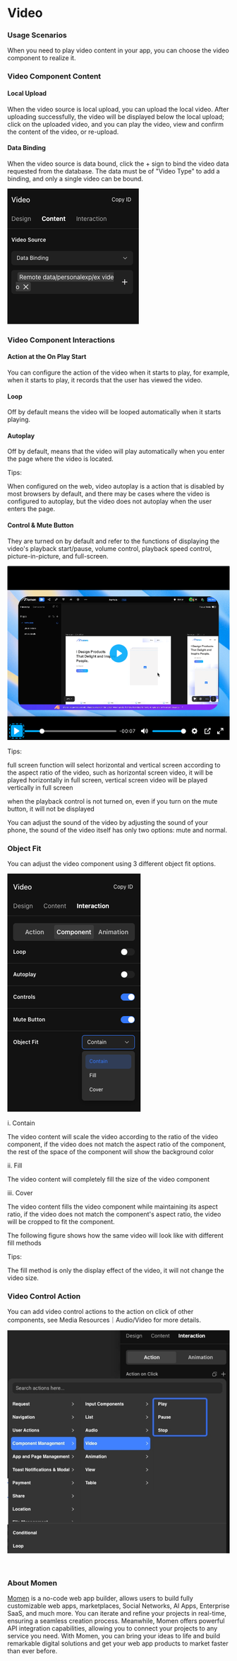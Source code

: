 # Video

### **Usage Scenarios**

When you need to play video content in your app, you can choose the video component to realize it.

### **Video Component Content**

#### **Local Upload**

When the video source is local upload, you can upload the local video. After uploading successfully, the video will be displayed below the local upload; click on the uploaded video, and you can play the video, view and confirm the content of the video, or re-upload.

#### **Data Binding**

When the video source is data bound, click the + sign to bind the video data requested from the database. The data must be of "Video Type" to add a binding, and only a single video can be bound.

![](<../.gitbook/assets/3 (64).png>)

### **Video Component Interactions**

#### **Action at the On Play Start**

You can configure the action of the video when it starts to play, for example, when it starts to play, it records that the user has viewed the video.

#### **Loop**

Off by default means the video will be looped automatically when it starts playing.

#### **Autoplay**

Off by default, means that the video will play automatically when you enter the page where the video is located.

Tips:

When configured on the web, video autoplay is a action that is disabled by most browsers by default, and there may be cases where the video is configured to autoplay, but the video does not autoplay when the user enters the page.

#### **Control & Mute Button**

They are turned on by default and refer to the functions of displaying the video's playback start/pause, volume control, playback speed control, picture-in-picture, and full-screen.

![](<../.gitbook/assets/4 (61).png>)

Tips:

full screen function will select horizontal and vertical screen according to the aspect ratio of the video, such as horizontal screen video, it will be played horizontally in full screen, vertical screen video will be played vertically in full screen

when the playback control is not turned on, even if you turn on the mute button, it will not be displayed

You can adjust the sound of the video by adjusting the sound of your phone, the sound of the video itself has only two options: mute and normal.

### **Object Fit**

You can adjust the video component using 3 different object fit options.

![](<../.gitbook/assets/5 (48).png>)

i. Contain

The video content will scale the video according to the ratio of the video component, if the video does not match the aspect ratio of the component, the rest of the space of the component will show the background color

ii. Fill

The video content will completely fill the size of the video component

iii. Cover

The video content fills the video component while maintaining its aspect ratio, if the video does not match the component's aspect ratio, the video will be cropped to fit the component.

The following figure shows how the same video will look like with different fill methods

Tips:

The fill method is only the display effect of the video, it will not change the video size.

### **Video Control Action**

You can add video control actions to the action on click of other components, see Media Resources｜Audio/Video for more details.

![](<../.gitbook/assets/6 (2).jpeg>)

​​​​

### **About Momen​​​​​​**

[Momen](https://momen.app/?channel=blog-about) is a no-code web app builder, allows users to build fully customizable web apps, marketplaces, Social Networks, AI Apps, Enterprise SaaS, and much more. You can iterate and refine your projects in real-time, ensuring a seamless creation process. Meanwhile, Momen offers powerful API integration capabilities, allowing you to connect your projects to any service you need. With Momen, you can bring your ideas to life and build remarkable digital solutions and get your web app products to market faster than ever before.​​
